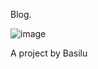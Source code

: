 Blog.

![image](https://github.com/basilu2010/blog./assets/96936416/8a2fd58e-e802-444a-a63e-73b6d540f44b)


A project by Basilu
